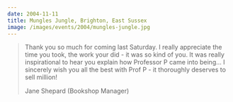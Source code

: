 ```yaml
---
date: 2004-11-11
title: Mungles Jungle, Brighton, East Sussex
image: /images/events/2004/mungles-jungle.jpg
---
```


> Thank you so much for coming last Saturday. I really appreciate the time you took, the work your did - it was so kind of you. It was really inspirational to hear you explain how Professor P came into being... I sincerely wish you all the best with Prof P - it thoroughly deserves to sell million!
> 
> <footer>Jane Shepard (Bookshop Manager)</footer>

